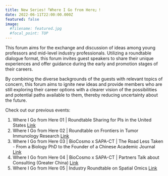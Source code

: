 ```yaml
---
title: New Series!「Where I Go from Here」! 
date: 2022-06-11T22:00:00.000Z
featured: false
image:
  #filename: featured.jpg
  #focal_point: TOP
---
```



<!--more-->

This forum aims for the exchange and discussion of ideas among young professors and mid-level industry professionals. Utilizing a roundtable dialogue format, this  forum invites guest speakers to share their unique experiences and offer guidance during the early and promotion stages of their careers. 

By combining the diverse backgrounds of the guests with relevant topics of concern, this forum aims to ignite new ideas and provide members who are still exploring their career options with a clearer vision of the possibilities and potential paths available to them, thereby reducing uncertainty about the future.

Check out our previous events:
1. Where I Go from Here 01 | Roundtable Sharing for PIs in the United States [Link](https://biocosmo-world.netlify.app/event/20220611whereigo-pis/)
2. Where I Go from Here 02 | Roundtable on Frontiers in Tumor Immunology Research [Link](https://biocosmo-world.netlify.app/event/20220730whereigo-tumor/)
3. Where I Go from Here 03 | BioCosmo x SAPA-CT | The Road Less Taken - From a Biology PhD to the Founder of a Chinese Academic Journal [Link](https://biocosmo-world.netlify.app/event/20220821whereigo-journal/)
4. Where I Go from Here 04 | BioCosmo x SAPA-CT | Partners Talk about Consulting (Greater China) [Link](https://biocosmo-world.netlify.app/event/20221022whereigo-sapa-ct/)
5. Where I Go from Here 05 | Industry Roundtable on Spatial Omics [Link](https://biocosmo-world.netlify.app/event/20221119whereigo-spatial/)